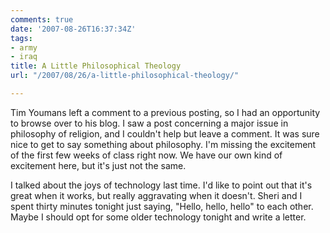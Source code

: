 ```yaml
---
comments: true
date: '2007-08-26T16:37:34Z'
tags:
- army
- iraq
title: A Little Philosophical Theology
url: "/2007/08/26/a-little-philosophical-theology/"

---
```

<p>Tim Youmans left a comment to a previous posting, so I had an opportunity to browse over to his blog. I saw a post concerning a major issue in philosophy of religion, and I couldn't help but leave a comment. It was sure nice to get to say something about philosophy. I'm missing the excitement of the first few weeks of class right now. We have our own kind of excitement here, but it's just not the same.</p>
<p>I talked about the joys of technology last time. I'd like to point out that it's great when it works, but really aggravating when it doesn't. Sheri and I spent thirty minutes tonight just saying, "Hello, hello, hello" to each other. Maybe I should opt for some older technology tonight and write a letter.</p>
